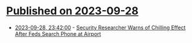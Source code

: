 # [Published on 2023-09-28](index.md)

* [2023-09-28, 23:42:00](https://soylentnews.org/article.pl?sid=23/09/28/1810205&from=rss) - [Security Researcher Warns of Chilling Effect After Feds Search Phone at Airport](https://soylentnews.org/article.pl?sid=23/09/28/1810205&from=rss)

